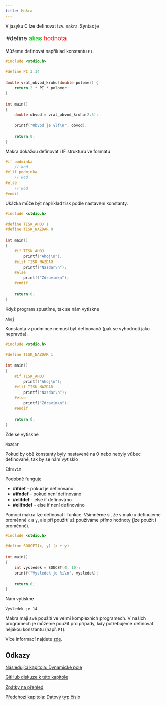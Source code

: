 ```yaml
---
title: Makra
---
```



V jazyku C lze definovat tzv. `makra`. Syntax je 

![makro](./obrazky/makra/makro.png)

Můžeme definovat například konstantu `PI`.

```c
#include <stdio.h>

#define PI 3.14

double vrat_obvod_kruhu(double polomer) {
    return 2 * PI * polomer;
}

int main()
{
    double obvod = vrat_obvod_kruhu(2.5);

    printf("Obvod je %lf\n", obvod);

    return 0;
}
```

Makra dokážou definovat i IF strukturu ve formátu

```c
#if podminka
    // kod
#elif podminka
    // kod
#else
    // kod
#endif
```

Ukázka může být například tisk podle nastavení konstanty.

```c
#include <stdio.h>

#define TISK_AHOJ 1
#define TISK_NAZDAR 0

int main()
{
    #if TISK_AHOJ
        printf("Ahoj\n");
    #elif TISK_NAZDAR
        printf("Nazdar\n");
    #else
        printf("Zdravim\n");
    #endif

    return 0;
}
```
Když program spustíme, tak se nám vytiskne 
```
Ahoj
```

Konstanta v podmínce nemusí být definovaná (pak se vyhodnotí jako nepravda).
```c
#include <stdio.h>

#define TISK_NAZDAR 1

int main()
{
    #if TISK_AHOJ
        printf("Ahoj\n");
    #elif TISK_NAZDAR
        printf("Nazdar\n");
    #else
        printf("Zdravim\n");
    #endif

    return 0;
}
```

Zde se vytiskne
```
Nazdar
```

Pokud by obě konstanty byly nastavené na 0 nebo nebyly vůbec definované, tak by se nám vytisklo
```
Zdravim
```

Podobně funguje 
* **#ifdef** - pokud je definováno
* **#ifndef** - pokud není definováno
* **#elifdef** - else if definováno
* **#elifndef** - else if není definováno


Pomocí makra lze definovat i funkce. Všimněme si, že v makru definujeme proměnné `x` a `y`, ale při použití už používáme přímo hodnoty (lze použít i proměnné).

```c
#include <stdio.h>

#define SOUCET(x, y) (x + y)

int main()
{
    int vysledek = SOUCET(4, 10);
    printf("Vysledek je %i\n", vysledek);

    return 0;
}
```
Nám vytiskne
```
Vysledek je 14
```

Makra mají své použití ve velmi komplexních programech. V našich programech je můžeme použít pro případy, kdy potřebujeme definovat nějakou konstantu (např. `PI`).

Více informací najdete [zde](https://devdocs.io/c/preprocessor).


## Odkazy
[Následující kapitola: Dynamické pole](./pokrocile-dynamicke-pole.md)

[GitHub diskuze k této kapitole](https://github.com/tomasbruckner/c_lectures/discussions/22)

[Zpátky na přehled](./index.md)

[Předchozí kapitola: Datový typ číslo](./pokrocile-cisla.md)
